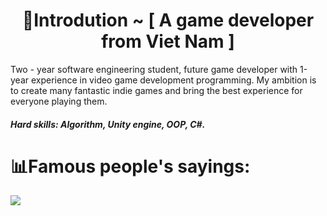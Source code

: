 <h1 align="center">💫Introdution ~ [ A game developer from Viet Nam ]</h1>
Two - year software engineering student, future game developer with 1-year experience in video game development programming. My ambition is to create many fantastic indie games and bring the best experience for everyone playing them.

<h5>Hard skills: Algorithm, Unity engine, OOP, C#.</h5>

# 📊Famous people's sayings:

 ![](https://quotes-github-readme.vercel.app/api?type=horizontal&theme=radical)
